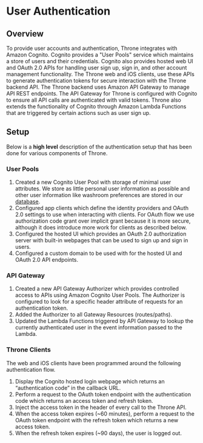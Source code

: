 # User Authentication

## Overview

To provide user accounts and authentication, Throne integrates with Amazon Cognito. Cognito provides a "User Pools" service which maintains a store of users and their credentials. Cognito also provides hosted web UI and OAuth 2.0 APIs for handling user sign up, sign in, and other account management functionality. The Throne web and iOS clients, use these APIs to generate authentication tokens for secure interaction with the Throne backend API. The Throne backend uses Amazon API Gateway to manage  API REST endpoints. The API Gateway for Throne is configured with Cognito to ensure all API calls are authenticated with valid tokens. Throne also extends the functionality of Cognito through Amazon Lambda Functions that are triggered by certain actions such as user sign up.

## Setup

Below is a **high level** description of the authentication setup that has been done for various components of Throne.

### User Pools

1. Created a new Cognito User Pool with storage of minimal user attributes. We store as little personal user information as possible and other user information like washroom preferences are stored in our [database](DATABASE_INFO.md).
2. Configured app clients which define the identity providers and OAuth 2.0 settings to use when interacting with clients. For OAuth flow we use authorization code grant over implicit grant because it is more secure, although it does introduce more work for clients as described below.
3. Configured the hosted UI which provides an OAuth 2.0 authorization server with built-in webpages that can be used to sign up and sign in users.
4. Configured a custom domain to be used with for the hosted UI and OAuth 2.0 API endpoints.

### API Gateway

1. Created a new API Gateway Authorizer which provides controlled access to APIs using Amazon Cognito User Pools. The Authorizer is configured to look for a specific header attribute of requests for an authentication token.
2. Added the Authorizer to all Gateway Resources (routes/paths).
3. Updated the Lambda Functions triggered by API Gateway to lookup the currently authenticated user in the event information passed to the Lambda.

### Throne Clients

The web and iOS clients have been programmed around the following authentication flow.

1. Display the Cognito hosted login webpage which returns an “authentication code” in the callback URL.
2. Perform a request to the OAuth token endpoint with the authentication code which returns an access token and refresh token.
3. Inject the access token in the header of every call to the Throne API.
4. When the access token expires (~60 minutes), perform a request to the OAuth token endpoint with the refresh token which returns a new access token.
5. When the refresh token expires (~90 days), the user is logged out.
